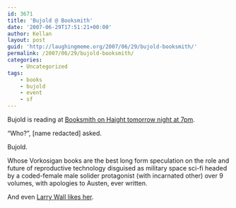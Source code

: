 ```yaml
---
id: 3671
title: 'Bujold @ Booksmith'
date: '2007-06-29T17:51:21+00:00'
author: Kellan
layout: post
guid: 'http://laughingmeme.org/2007/06/29/bujold-booksmith/'
permalink: /2007/06/29/bujold-booksmith/
categories:
    - Uncategorized
tags:
    - books
    - bujold
    - event
    - sf
---
```


Bujold is reading at [Booksmith on Haight tomorrow night at 7pm](http://upcoming.yahoo.com/event/196248/).

“Who?”, [name redacted] asked.

Bujold.

Whose Vorkosigan books are the best long form speculation on the role and future of reproductive technology disguised as military space sci-fi headed by a coded-female male solider protagonist (with incarnated other) over 9 volumes, with apologies to Austen, ever written.

And even [Larry Wall likes her](http://www.perl.com/lpt/a/109).
